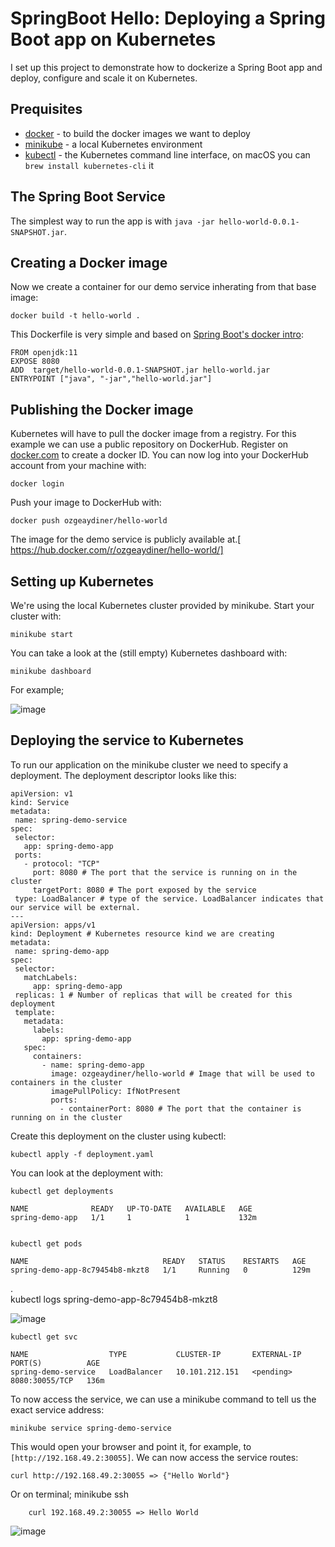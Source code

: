 # SpringBoot Hello: Deploying a Spring Boot app on Kubernetes

I set up this project to demonstrate how to dockerize a Spring Boot app and deploy, configure and scale it on Kubernetes.

## Prequisites

* [docker](https://www.docker.com/products/docker#/) - to build the docker images we want to deploy
* [minikube](https://github.com/kubernetes/minikube) - a local Kubernetes environment
* [kubectl](http://kubernetes.io/docs/user-guide/prereqs/) - the Kubernetes command line interface, on macOS you can `brew install kubernetes-cli` it

## The Spring Boot Service

The simplest way to run the app is with `java -jar hello-world-0.0.1-SNAPSHOT.jar`.

## Creating a Docker image

Now we create a container for our demo service inherating from that base image:

    docker build -t hello-world .

This Dockerfile is very simple and based on [Spring Boot's docker intro](https://spring.io/guides/gs/spring-boot-docker/):

    FROM openjdk:11
    EXPOSE 8080
    ADD  target/hello-world-0.0.1-SNAPSHOT.jar hello-world.jar
    ENTRYPOINT ["java", "-jar","hello-world.jar"]


## Publishing the Docker image

Kubernetes will have to pull the docker image from a registry. For this example we can use a public repository on DockerHub. Register on [docker.com](http://docker.com) to create a docker ID.
You can now log into your DockerHub account from your machine with:

    docker login

Push your image to DockerHub with:    

    docker push ozgeaydiner/hello-world

The image for the demo service is publicly available at.[ https://hub.docker.com/r/ozgeaydiner/hello-world/]

## Setting up Kubernetes

We're using the local Kubernetes cluster provided by minikube. Start your cluster with:

    minikube start

You can take a look at the (still empty) Kubernetes dashboard with:

    minikube dashboard      

For example;

![image](https://user-images.githubusercontent.com/48917750/174473195-1143f26e-c347-4080-afc2-fbb0a0f036f0.png)


 ## Deploying the service to Kubernetes
 
 To run our application on the minikube cluster we need to specify a deployment. The deployment descriptor looks like this:
 
    apiVersion: v1 
    kind: Service 
    metadata: 
     name: spring-demo-service
    spec:
     selector:
       app: spring-demo-app
     ports:
       - protocol: "TCP"
         port: 8080 # The port that the service is running on in the cluster
         targetPort: 8080 # The port exposed by the service
     type: LoadBalancer # type of the service. LoadBalancer indicates that our service will be external.
    ---
    apiVersion: apps/v1
    kind: Deployment # Kubernetes resource kind we are creating
    metadata:
     name: spring-demo-app
    spec:
     selector:
       matchLabels:
         app: spring-demo-app
     replicas: 1 # Number of replicas that will be created for this deployment
     template:
       metadata:
         labels:
           app: spring-demo-app
       spec:
         containers:
           - name: spring-demo-app 
             image: ozgeaydiner/hello-world # Image that will be used to containers in the cluster
             imagePullPolicy: IfNotPresent
             ports:
               - containerPort: 8080 # The port that the container is running on in the cluster

 Create this deployment on the cluster using kubectl:

    kubectl apply -f deployment.yaml 
	
You can look at the deployment with:

    kubectl get deployments
    
    NAME              READY   UP-TO-DATE   AVAILABLE   AGE                                                                                                            
    spring-demo-app   1/1     1            1           132m  

		
    kubectl get pods
	  
    NAME                              READY   STATUS    RESTARTS   AGE                                                                                                 
    spring-demo-app-8c79454b8-mkzt8   1/1     Running   0          129m 
.	
    kubectl logs spring-demo-app-8c79454b8-mkzt8
		
![image](https://user-images.githubusercontent.com/48917750/174472760-ae755e96-8fbc-444b-a97a-179b28a7ad1f.png)


    kubectl get svc
	 
    NAME                  TYPE           CLUSTER-IP       EXTERNAL-IP   PORT(S)          AGE
    spring-demo-service   LoadBalancer   10.101.212.151   <pending>     8080:30055/TCP   136m 
    
To now access the service, we can use a minikube command to tell us the exact service address:

    minikube service spring-demo-service
		
This would open your browser and point it, for example, to `[http://192.168.49.2:30055]`. We can now access the service routes:

    curl http://192.168.49.2:30055 => {"Hello World"}    

Or on terminal;
    minikube ssh
		
		curl 192.168.49.2:30055 => Hello World
![image](https://user-images.githubusercontent.com/48917750/174473101-cf08e73a-c569-4d2c-8b2b-c2f3e80bb6da.png)

	
